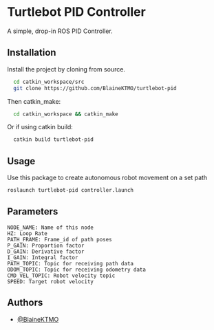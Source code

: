 
# Turtlebot PID Controller

A simple, drop-in ROS PID Controller.


## Installation

Install the project by cloning from source.

```bash
  cd catkin_workspace/src
  git clone https://github.com/BlaineKTMO/turtlebot-pid
```
Then catkin_make:
```bash
  cd catkin_workspace && catkin_make
```

Or if using catkin build:
```bash
  catkin build turtlebot-pid
```

    
## Usage

Use this package to create autonomous robot movement on a set path

```bash
roslaunch turtlebot-pid controller.launch
```


## Parameters

```
NODE_NAME: Name of this node
HZ: Loop Rate
PATH_FRAME: Frame_id of path poses
P_GAIN: Proportion factor
D_GAIN: Derivative factor
I_GAIN: Integral factor
PATH_TOPIC: Topic for receiving path data
ODOM_TOPIC: Topic for receiving odometry data
CMD_VEL_TOPIC: Robot velocity topic
SPEED: Target robot velocity

```
## Authors

- [@BlaineKTMO](https://www.github.com/BlaineKTMO)

